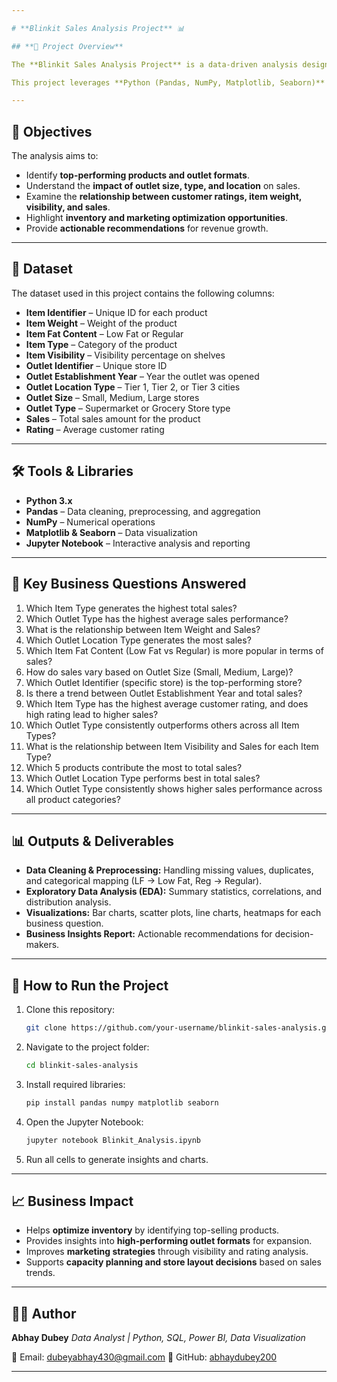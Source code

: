 ```yaml
---

# **Blinkit Sales Analysis Project** 📊

## **📌 Project Overview**

The **Blinkit Sales Analysis Project** is a data-driven analysis designed to uncover key insights from Blinkit's sales dataset. The goal of this project is to help stakeholders make **data-informed business decisions** on inventory planning, outlet expansion, pricing strategies, and marketing optimizations.

This project leverages **Python (Pandas, NumPy, Matplotlib, Seaborn)** to analyze data and visualize sales performance across various dimensions such as **Item Types, Outlet Types, Outlet Locations, Item Fat Content, Ratings, and Store Sizes**.

---
```


## **🎯 Objectives**

The analysis aims to:

* Identify **top-performing products and outlet formats**.
* Understand the **impact of outlet size, type, and location** on sales.
* Examine the **relationship between customer ratings, item weight, visibility, and sales**.
* Highlight **inventory and marketing optimization opportunities**.
* Provide **actionable recommendations** for revenue growth.

---

## **📂 Dataset**

The dataset used in this project contains the following columns:

* **Item Identifier** – Unique ID for each product
* **Item Weight** – Weight of the product
* **Item Fat Content** – Low Fat or Regular
* **Item Type** – Category of the product
* **Item Visibility** – Visibility percentage on shelves
* **Outlet Identifier** – Unique store ID
* **Outlet Establishment Year** – Year the outlet was opened
* **Outlet Location Type** – Tier 1, Tier 2, or Tier 3 cities
* **Outlet Size** – Small, Medium, Large stores
* **Outlet Type** – Supermarket or Grocery Store type
* **Sales** – Total sales amount for the product
* **Rating** – Average customer rating

---

## **🛠️ Tools & Libraries**

* **Python 3.x**
* **Pandas** – Data cleaning, preprocessing, and aggregation
* **NumPy** – Numerical operations
* **Matplotlib & Seaborn** – Data visualization
* **Jupyter Notebook** – Interactive analysis and reporting

---

## **📌 Key Business Questions Answered**

1. Which Item Type generates the highest total sales?
2. Which Outlet Type has the highest average sales performance?
3. What is the relationship between Item Weight and Sales?
4. Which Outlet Location Type generates the most sales?
5. Which Item Fat Content (Low Fat vs Regular) is more popular in terms of sales?
6. How do sales vary based on Outlet Size (Small, Medium, Large)?
7. Which Outlet Identifier (specific store) is the top-performing store?
8. Is there a trend between Outlet Establishment Year and total sales?
9. Which Item Type has the highest average customer rating, and does high rating lead to higher sales?
10. Which Outlet Type consistently outperforms others across all Item Types?
11. What is the relationship between Item Visibility and Sales for each Item Type?
12. Which 5 products contribute the most to total sales?
13. Which Outlet Location Type performs best in total sales?
14. Which Outlet Type consistently shows higher sales performance across all product categories?

---

## **📊 Outputs & Deliverables**

* **Data Cleaning & Preprocessing:** Handling missing values, duplicates, and categorical mapping (LF → Low Fat, Reg → Regular).
* **Exploratory Data Analysis (EDA):** Summary statistics, correlations, and distribution analysis.
* **Visualizations:** Bar charts, scatter plots, line charts, heatmaps for each business question.
* **Business Insights Report:** Actionable recommendations for decision-makers.

---

## **🚀 How to Run the Project**

1. Clone this repository:

   ```bash
   git clone https://github.com/your-username/blinkit-sales-analysis.git
   ```
2. Navigate to the project folder:

   ```bash
   cd blinkit-sales-analysis
   ```
3. Install required libraries:

   ```bash
   pip install pandas numpy matplotlib seaborn
   ```
4. Open the Jupyter Notebook:

   ```bash
   jupyter notebook Blinkit_Analysis.ipynb
   ```
5. Run all cells to generate insights and charts.

---

## **📈 Business Impact**

* Helps **optimize inventory** by identifying top-selling products.
* Provides insights into **high-performing outlet formats** for expansion.
* Improves **marketing strategies** through visibility and rating analysis.
* Supports **capacity planning and store layout decisions** based on sales trends.

---

## **👨‍💻 Author**

**Abhay Dubey**
*Data Analyst | Python, SQL, Power BI, Data Visualization*

📧 Email: [dubeyabhay430@gmail.com](mailto:dubeyabhay430@gmail.com)
🔗 GitHub: [abhaydubey200](https://github.com/abhaydubey200)

---
